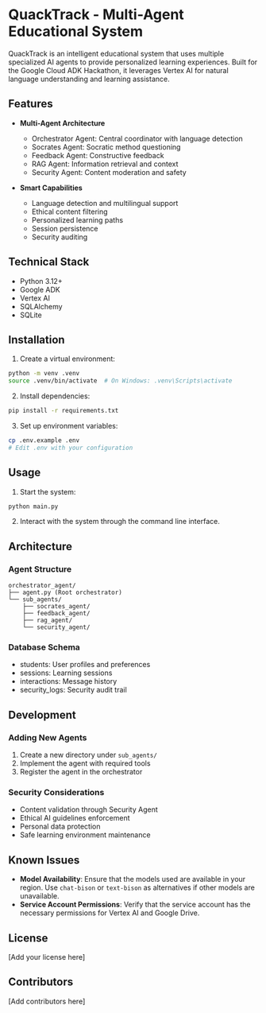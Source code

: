 # QuackTrack - Multi-Agent Educational System

QuackTrack is an intelligent educational system that uses multiple specialized AI agents to provide personalized learning experiences. Built for the Google Cloud ADK Hackathon, it leverages Vertex AI for natural language understanding and learning assistance.

## Features

- **Multi-Agent Architecture**
  - Orchestrator Agent: Central coordinator with language detection
  - Socrates Agent: Socratic method questioning
  - Feedback Agent: Constructive feedback
  - RAG Agent: Information retrieval and context
  - Security Agent: Content moderation and safety

- **Smart Capabilities**
  - Language detection and multilingual support
  - Ethical content filtering
  - Personalized learning paths
  - Session persistence
  - Security auditing

## Technical Stack

- Python 3.12+
- Google ADK
- Vertex AI
- SQLAlchemy
- SQLite

## Installation

1. Create a virtual environment:
```bash
python -m venv .venv
source .venv/bin/activate  # On Windows: .venv\Scripts\activate
```

2. Install dependencies:
```bash
pip install -r requirements.txt
```

3. Set up environment variables:
```bash
cp .env.example .env
# Edit .env with your configuration
```

## Usage

1. Start the system:
```bash
python main.py
```

2. Interact with the system through the command line interface.

## Architecture

### Agent Structure
```
orchestrator_agent/
├── agent.py (Root orchestrator)
└── sub_agents/
    ├── socrates_agent/
    ├── feedback_agent/
    ├── rag_agent/
    └── security_agent/
```

### Database Schema
- students: User profiles and preferences
- sessions: Learning sessions
- interactions: Message history
- security_logs: Security audit trail

## Development

### Adding New Agents

1. Create a new directory under `sub_agents/`
2. Implement the agent with required tools
3. Register the agent in the orchestrator

### Security Considerations

- Content validation through Security Agent
- Ethical AI guidelines enforcement
- Personal data protection
- Safe learning environment maintenance

## Known Issues

- **Model Availability**: Ensure that the models used are available in your region. Use `chat-bison` or `text-bison` as alternatives if other models are unavailable.
- **Service Account Permissions**: Verify that the service account has the necessary permissions for Vertex AI and Google Drive.

## License

[Add your license here]

## Contributors

[Add contributors here]
